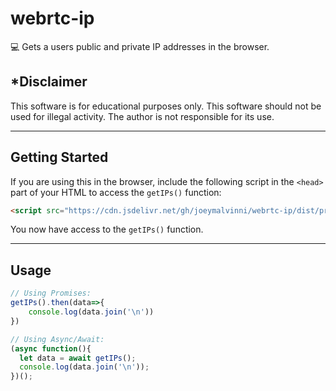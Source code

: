 # **webrtc-ip**
💻 Gets a users public and private IP addresses in the browser. 

## *Disclaimer
This software is for educational purposes only. This software should not be used for illegal activity. The author is not responsible for its use.

---

## Getting Started
If you are using this in the browser, include the following script in the `<head>` part of your HTML to access the `getIPs()` function:
```html
<script src="https://cdn.jsdelivr.net/gh/joeymalvinni/webrtc-ip/dist/production.min.js"></script>
```

You now have access to the `getIPs()` function.

---

## Usage

```js
// Using Promises:
getIPs().then(data=>{
    console.log(data.join('\n'))
})

// Using Async/Await:
(async function(){
  let data = await getIPs();
  console.log(data.join('\n'));
})();
```
